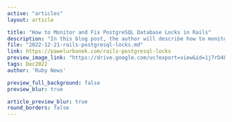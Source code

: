 ```yaml
---
active: "articles"
layout: article

title: "How to Monitor and Fix PostgreSQL Database Locks in Rails"
description: "In this blog post, the author will describe how to monitor database locks and propose best practices to prevent them from causing issues."
file: "2022-12-21-rails-postgresql-locks.md"
link: https://pawelurbanek.com/rails-postgresql-locks
preview_image_link: "https://drive.google.com/uc?export=view&id=1j7rD4FoPn2ZBumrkVPU9FVqzM_mb4av3"
tags: Dec2022
author: 'Ruby News'

preview_full_background: false
preview_blur: true

article_preview_blur: true
round_borders: false
---
```

